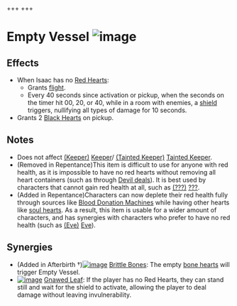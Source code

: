 +++
+++

 # Empty Vessel ![image](/image/Empty_Vessel.png) 

Effects
---------


* When Isaac has no [Red Hearts](/wiki/Health#Red_Heart_Containers "Health"):
	+ Grants [flight](/wiki/Flight "Flight").
	+ Every 40 seconds since activation or pickup, when the seconds on the timer hit 00, 20, or 40, while in a room with enemies, a [shield](/wiki/Shield "Shield") triggers, nullifying all types of damage for 10 seconds.
* Grants 2 [Black Hearts](/wiki/Health#Black_Hearts "Health") on pickup.


Notes
-------


* Does not affect  [(Keeper)](/wiki/Keeper "Keeper") [Keeper](/wiki/Keeper "Keeper")/ [(Tainted Keeper)](/wiki/Tainted_Keeper "Tainted Keeper") [Tainted Keeper](/wiki/Tainted_Keeper "Tainted Keeper").
* (Removed in Repentance)This item is difficult to use for anyone with red health, as it is impossible to have no red hearts without removing all heart containers (such as through [Devil deals](/wiki/Devil_Room "Devil Room")). It is best used by characters that cannot gain red health at all, such as  [(???)](/wiki/%3F%3F%3F_(Character) "???") [???](/wiki/%3F%3F%3F_(Character) "??? (Character)").
* (Added in Repentance)Characters can now deplete their red health fully through sources like [Blood Donation Machines](/wiki/Machines#Blood_Donation_Machine "Machines") while having other hearts like [soul hearts](/wiki/Health#Soul_Hearts "Health"). As a result, this item is usable for a wider amount of characters, and has synergies with characters who prefer to have no red health (such as  [(Eve)](/wiki/Eve "Eve") [Eve](/wiki/Eve "Eve")).


Synergies
-----------


* (Added in Afterbirth †)[![image](/image/Brittle_Bones.png)](/wiki/Brittle_Bones "Brittle Bones") [Brittle Bones](/wiki/Brittle_Bones "Brittle Bones"): The empty [bone hearts](/wiki/Health#Bone_Hearts "Health") will trigger Empty Vessel.
* [![image](/image/Gnawed_Leaf.png)](/wiki/Gnawed_Leaf "Gnawed Leaf") [Gnawed Leaf](/wiki/Gnawed_Leaf "Gnawed Leaf"): If the player has no Red Hearts, they can stand still and wait for the shield to activate, allowing the player to deal damage without leaving invulnerability.



